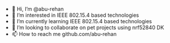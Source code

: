 - 👋 Hi, I’m @abu-rehan
- 👀 I’m interested in IEEE 802.15.4 based technologies
- 🌱 I’m currently learning IEEE 802.15.4 based technologies
- 💞️ I’m looking to collaborate on pet projects using nrf52840 DK
- 📫 How to reach me github.com/abu-rehan

<!---
aburehan2020/aburehan2020 is a ✨ special ✨ repository because its `README.md` (this file) appears on your GitHub profile.
You can click the Preview link to take a look at your changes.
--->
